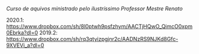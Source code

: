 *Curso de aquivos ministrado pelo ilustríssimo Professor Mestre Renato*

2020.1: https://www.dropbox.com/sh/8l0ptwh9psfzhym/AACTjHQwO_QimcO0xpm0Ebrka?dl=0
2019.2: https://www.dropbox.com/sh/rq3qtyizpgjnr2c/AADNzRS9NJKd8Gfc-9XVEVi_a?dl=0
